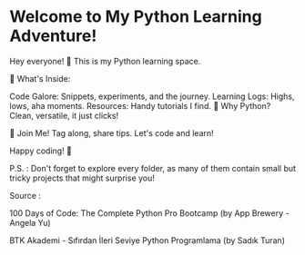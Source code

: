 
# Welcome to My Python Learning Adventure!

Hey everyone! 🚀 This is my Python learning space.

📂 What's Inside:

Code Galore: Snippets, experiments, and the journey.
Learning Logs: Highs, lows, aha moments.
Resources: Handy tutorials I find.
🐍 Why Python?
Clean, versatile, it just clicks!

🤝 Join Me!
Tag along, share tips. Let's code and learn!

Happy coding! 🎉


P.S. : Don't forget to explore every folder, as many of them contain small but tricky projects that might surprise you!


Source : 


100 Days of Code: The Complete Python Pro Bootcamp (by App Brewery - Angela Yu)  

BTK Akademi - Sıfırdan İleri Seviye Python Programlama (by Sadık Turan)

